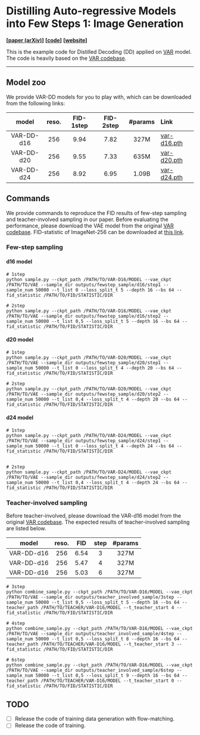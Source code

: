 # Distilling Auto-regressive Models into Few Steps 1: Image Generation

**[[paper (arXiv)](https://arxiv.org/abs/2412.17153)]**
**[[code](https://github.com/imagination-research/distilled-decoding)]**
**[[website](https://imagination-research.github.io/distilled-decoding)]**

This is the example code for Distilled Decoding (DD) applied on [VAR](https://arxiv.org/abs/2404.02905) model. The code is heavily based on the [VAR codebase](https://github.com/FoundationVision/VAR).

--------------------

## Model zoo
We provide VAR-DD models for you to play with, which can be downloaded from the following links:

|   model    | reso. |     FID-1step      |     FID-2step      | #params | Link                     |
|:----------:|:-----:|:--------:|:-------:|:-------:|:------------------------------------------------------------------------------------|
|  VAR-DD-d16   |  256  |   9.94   |    7.82    |  327M   | [var-d16.pth](https://huggingface.co/microsoft/distilled_decoding/resolve/main/VAR-DD/var-d16.pth) |
|  VAR-DD-d20   |  256  |   9.55   |    7.33    |  635M   | [var-d20.pth](https://huggingface.co/microsoft/distilled_decoding/resolve/main/VAR-DD/var-d20.pth) |
|  VAR-DD-d24   |  256  |   8.92   |    6.95    |  1.09B  | [var-d24.pth](https://huggingface.co/microsoft/distilled_decoding/resolve/main/VAR-DD/var-d24.pth) |

## Commands

We provide commands to reproduce the FID results of few-step sampling and teacher-involved sampling in our paper. Before evaluating the performance, please download the VAE model from the original [VAR codebase](https://github.com/FoundationVision/VAR?tab=readme-ov-file#var-zoo). FID-statistic of ImageNet-256 can be downloaded at [this link](https://huggingface.co/microsoft/distilled_decoding/resolve/main/ImageNet-256_FID_Statistic/statistic.pth).

### Few-step sampling

#### d16 model
```
# 1step
python sample.py --ckpt_path /PATH/TO/VAR-D16/MODEL --vae_ckpt /PATH/TO/VAE --sample_dir outputs/fewstep_sample/d16/step1 --sample_num 50000 --t_list 0 --loss_split_t 5 --depth 16 --bs 64 --fid_statistic /PATH/TO/FID/STATISTIC/DIR

# 2step 
python sample.py --ckpt_path /PATH/TO/VAR-D16/MODEL --vae_ckpt /PATH/TO/VAE --sample_dir outputs/fewstep_sample/d16/step2 --sample_num 50000 --t_list 0,5 --loss_split_t 5 --depth 16 --bs 64 --fid_statistic /PATH/TO/FID/STATISTIC/DIR
```

#### d20 model
```
# 1step
python sample.py --ckpt_path /PATH/TO/VAR-D20/MODEL --vae_ckpt /PATH/TO/VAE --sample_dir outputs/fewstep_sample/d20/step1 --sample_num 50000 --t_list 0 --loss_split_t 4 --depth 20 --bs 64 --fid_statistic /PATH/TO/FID/STATISTIC/DIR

# 2step 
python sample.py --ckpt_path /PATH/TO/VAR-D20/MODEL --vae_ckpt /PATH/TO/VAE --sample_dir outputs/fewstep_sample/d20/step2 --sample_num 50000 --t_list 0,4 --loss_split_t 4 --depth 20 --bs 64 --fid_statistic /PATH/TO/FID/STATISTIC/DIR
```

#### d24 model
```
# 1step
python sample.py --ckpt_path /PATH/TO/VAR-D24/MODEL --vae_ckpt /PATH/TO/VAE --sample_dir outputs/fewstep_sample/d24/step1 --sample_num 50000 --t_list 0 --loss_split_t 4 --depth 24 --bs 64 --fid_statistic /PATH/TO/FID/STATISTIC/DIR


# 2step 
python sample.py --ckpt_path /PATH/TO/VAR-D24/MODEL --vae_ckpt /PATH/TO/VAE --sample_dir outputs/fewstep_sample/d24/step2 --sample_num 50000 --t_list 0,4 --loss_split_t 4 --depth 24 --bs 64 --fid_statistic /PATH/TO/FID/STATISTIC/DIR
```

### Teacher-involved sampling
Before teacher-involved, please download the VAR-d16 model from the original [VAR codebase](https://github.com/FoundationVision/VAR?tab=readme-ov-file#var-zoo). The expected results of teacher-involved sampling are listed below.

|   model    | reso. |     FID      |     step      | #params |
|:----------:|:-----:|:--------:|:-------:|:-------:|
|  VAR-DD-d16   |  256  |   6.54   |    3    |  327M   |
|  VAR-DD-d16   |  256  |   5.47   |    4    |  327M   |
|  VAR-DD-d16   |  256  |   5.03   |    6    |  327M   |

```
# 3step
python combine_sample.py --ckpt_path /PATH/TO/VAR-D16/MODEL --vae_ckpt /PATH/TO/VAE --sample_dir outputs/teacher_involved_sample/3step --sample_num 50000 --t_list 0,5 --loss_split_t 5 --depth 16 --bs 64 --teacher_path /PATH/TO/TEACHER/VAR-D16/MODEL --t_teacher_start 4 --fid_statistic /PATH/TO/FID/STATISTIC/DIR

# 4step
python combine_sample.py --ckpt_path /PATH/TO/VAR-D16/MODEL --vae_ckpt /PATH/TO/VAE --sample_dir outputs/teacher_involved_sample/4step --sample_num 50000 --t_list 0,5 --loss_split_t 8 --depth 16 --bs 64 --teacher_path /PATH/TO/TEACHER/VAR-D16/MODEL --t_teacher_start 3 --fid_statistic /PATH/TO/FID/STATISTIC/DIR

# 6step
python combine_sample.py --ckpt_path /PATH/TO/VAR-D16/MODEL --vae_ckpt /PATH/TO/VAE --sample_dir outputs/teacher_involved_sample/6step --sample_num 50000 --t_list 0,5 --loss_split_t 9 --depth 16 --bs 64 --teacher_path /PATH/TO/TEACHER/VAR-D16/MODEL --t_teacher_start 0 --fid_statistic /PATH/TO/FID/STATISTIC/DIR
```

## TODO

- [ ] Release the code of training data generation with flow-matching.
- [ ] Release the code of training.

